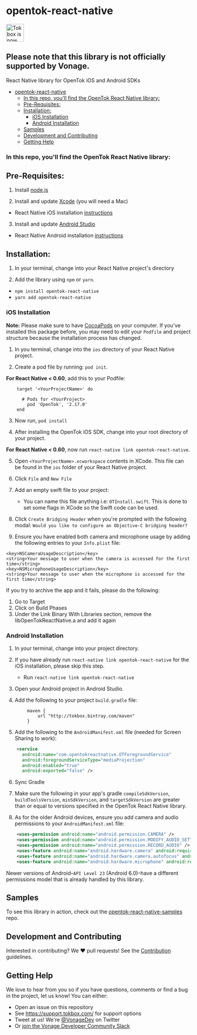 # opentok-react-native

<img src="https://assets.tokbox.com/img/vonage/Vonage_VideoAPI_black.svg" height="48px" alt="Tokbox is now known as Vonage" />

## Please note that this library is not officially supported by Vonage.
React Native library for OpenTok iOS and Android SDKs

- [opentok-react-native](#opentok-react-native)
    - [In this repo, you'll find the OpenTok React Native library:](#in-this-repo-youll-find-the-opentok-react-native-library)
  - [Pre-Requisites:](#pre-requisites)
  - [Installation:](#installation)
    - [iOS Installation](#ios-installation)
    - [Android Installation](#android-installation)
  - [Samples](#samples)
  - [Development and Contributing](#development-and-contributing)
  - [Getting Help](#getting-help)

### In this repo, you'll find the OpenTok React Native library:

## Pre-Requisites:

1. Install [node.js](https://nodejs.org/)

2. Install and update [Xcode](https://developer.apple.com/xcode/) (you will need a Mac)

- React Native iOS installation [instructions](https://facebook.github.io/react-native/docs/getting-started.html)

3. Install and update [Android Studio](https://developer.android.com/studio/index.html)

- React Native Android installation [instructions](https://facebook.github.io/react-native/docs/getting-started.html)

## Installation:

1. In your terminal, change into your React Native project's directory

2. Add the library using `npm` or `yarn`.

- `npm install opentok-react-native`
- `yarn add opentok-react-native`

### iOS Installation

**Note:** Please make sure to have [CocoaPods](https://cocoapods.org/) on your computer.
If you've installed this package before, you may need to edit your `Podfile` and project structure because the installation process has changed.

1. In you terminal, change into the `ios` directory of your React Native project.

2. Create a pod file by running: `pod init`.

**For React Native < 0.60**, add this to your Podfile:

```
    target '<YourProjectName>' do

      # Pods for <YourProject>
        pod 'OpenTok', '2.17.0'
    end

```

3. Now run, `pod install`

4. After installing the OpenTok iOS SDK, change into your root directory of your project.

**For React Native < 0.60**, now run `react-native link opentok-react-native`.

5. Open `<YourProjectName>.xcworkspace` contents in XCode. This file can be found in the `ios` folder of your React Native project.

6. Click `File` and `New File`

7. Add an empty swift file to your project:

   - You can name this file anything i.e: `OTInstall.swift`. This is done to set some flags in XCode so the Swift code can be used.

8. Click `Create Bridging Header` when you're prompted with the following modal: `Would you like to configure an Objective-C bridging header?`

9. Ensure you have enabled both camera and microphone usage by adding the following entries to your `Info.plist` file:

```
<key>NSCameraUsageDescription</key>
<string>Your message to user when the camera is accessed for the first time</string>
<key>NSMicrophoneUsageDescription</key>
<string>Your message to user when the microphone is accessed for the first time</string>
```

If you try to archive the app and it fails, please do the following:

1. Go to Target
2. Click on Build Phases
3. Under the Link Binary With Libraries section, remove the libOpenTokReactNative.a and add it again

### Android Installation

1. In your terminal, change into your project directory.

2. If you have already run `react-native link opentok-react-native` for the iOS installation, please skip this step.

   - Run `react-native link opentok-react-native`

3. Open your Android project in Android Studio.

4. Add the following to your project `build.gradle` file:

```
        maven {
            url "http://tokbox.bintray.com/maven"
        }
```

5. Add the following to the `AndroidManifest.xml` file (needed for Screen Sharing to work):

```xml
    <service
      android:name="com.opentokreactnative.OTForegroundService"
      android:foregroundServiceType="mediaProjection"
      android:enabled="true"
      android:exported="false" />
```

6. Sync Gradle

7. Make sure the following in your app's gradle `compileSdkVersion`, `buildToolsVersion`, `minSdkVersion`, and `targetSdkVersion` are greater than or equal to versions specified in the OpenTok React Native library.

8. As for the older Android devices, ensure you add camera and audio permissions to your `AndroidManifest.xml` file:

```xml
    <uses-permission android:name="android.permission.CAMERA" />
    <uses-permission android:name="android.permission.MODIFY_AUDIO_SETTINGS" />
    <uses-permission android:name="android.permission.RECORD_AUDIO" />
    <uses-feature android:name="android.hardware.camera" android:required="true" />
    <uses-feature android:name="android.hardware.camera.autofocus" android:required="false" />
    <uses-feature android:name="android.hardware.microphone" android:required="true" />
```

Newer versions of Android–`API Level 23` (Android 6.0)–have a different permissions model that is already handled by this library.

## Samples

To see this library in action, check out the [opentok-react-native-samples](https://github.com/opentok/opentok-react-native-samples) repo.

## Development and Contributing

Interested in contributing? We :heart: pull requests! See the
[Contribution](CONTRIBUTING.md) guidelines.

## Getting Help

We love to hear from you so if you have questions, comments or find a bug in the project, let us know! You can either:

- Open an issue on this repository
- See <https://support.tokbox.com/> for support options
- Tweet at us! We're [@VonageDev](https://twitter.com/VonageDev) on Twitter
- Or [join the Vonage Developer Community Slack](https://developer.nexmo.com/community/slack)
